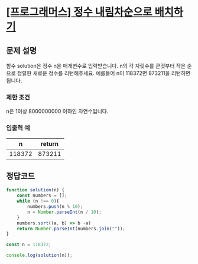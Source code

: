 # [\[프로그래머스\] 정수 내림차순으로 배치하기](https://programmers.co.kr/learn/courses/30/lessons/12933)

## 문제 설명

함수 solution은 정수 n을 매개변수로 입력받습니다. n의 각 자릿수를 큰것부터 작은 순으로 정렬한 새로운 정수를 리턴해주세요. 예를들어 n이 118372면 873211을 리턴하면 됩니다.

### 제한 조건

n은 1이상 8000000000 이하인 자연수입니다.

### 입출력 예

| n | return |
| :-: | :-: |
| 118372 | 873211 |

## 정답코드

```javascript
function solution(n) {
    const numbers = [];
    while (n !== 0){
        numbers.push(n % 10);
        n = Number.parseInt(n / 10);
    }
    numbers.sort((a, b) => b -a)
    return Number.parseInt(numbers.join(""));
}

const n = 118372;

console.log(solution(n));
```
